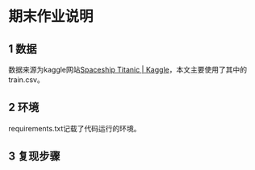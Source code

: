 # 期末作业说明
## 1 数据
数据来源为kaggle网站[Spaceship Titanic | Kaggle](https://www.kaggle.com/competitions/spaceship-titanic/data)，本文主要使用了其中的train.csv。

## 2 环境
requirements.txt记载了代码运行的环境。

## 3 复现步骤
